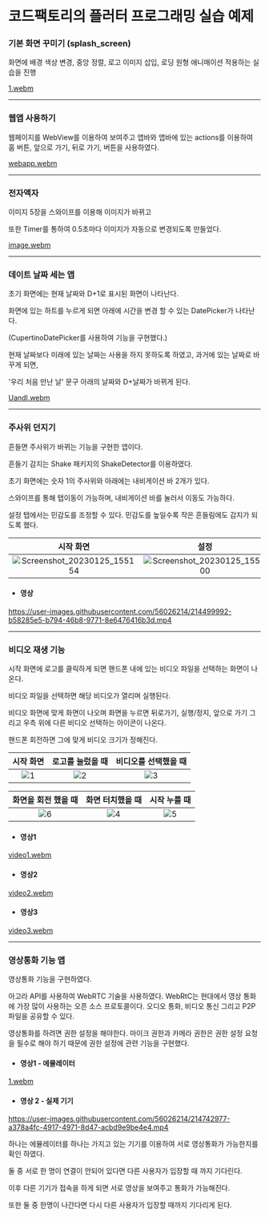 # 코드팩토리의 플러터 프로그래밍 실습 예제



### 기본 화면 꾸미기 (splash_screen)



화면에 배경 색상 변경, 중앙 정렬, 로고 이미지 삽입, 로딩 원형 애니매이션 적용하는 실습을 진행

[1.webm](https://user-images.githubusercontent.com/56026214/213957452-6a27a0e5-8892-4963-9317-aec3d547c0dc.webm)





---



### 웹앱 사용하기

웹페이지를 WebView를 이용하여 보여주고 앱바와 앱바에 있는 actions를 이용하여 홈 버튼, 앞으로 가기, 뒤로 가기, 버튼을 사용하였다.

[webapp.webm](https://user-images.githubusercontent.com/56026214/213966390-543243c9-44d3-4883-b597-289b3be2bc8e.webm)



---



### 전자액자



이미지 5장을 스와이프를 이용해 이미지가 바뀌고

또한 Timer를 통하여 0.5초마다 이미지가 자동으로 변경되도록 만들었다.

[image.webm](https://user-images.githubusercontent.com/56026214/213974556-d6c02e7e-d207-411b-8836-bc056fec21c1.webm)



----



### 데이트 날짜 세는 앱



초기 화면에는 현재 날짜와 D+1로 표시된 화면이 나타난다.

화면에 있는 하트를 누르게 되면 아래에 시간을 변경 할 수 있는 DatePicker가 나타난다.

(CupertinoDatePicker를 사용하여 기능을 구현했다.)

현재 날짜보다 미래에 있는 날짜는 사용을 하지 못하도록 하였고, 과거에 있는 날짜로 바꾸게 되면,

'우리 처음 만난 날' 문구 아래의 날짜와 D+날짜가 바뀌게 된다.



[UandI.webm](https://user-images.githubusercontent.com/56026214/214497986-466e39af-16c4-4408-9c76-cb69c6c0e1d6.webm)


---



### 주사위 던지기



흔들면 주사위가 바뀌는 기능을 구현한 앱이다.

흔들기 감지는 Shake 패키지의 ShakeDetector를 이용하였다.

초기 화면에는 숫자 1의 주사위와 아래에는 내비게이션 바 2개가 있다.

스와이프를 통해 탭이동이 가능하며, 내비게이션 바를 눌러서 이동도 가능하다.

설정 탭에서는 민감도를 조정할 수 있다. 민감도를 높일수록 작은 흔들림에도 감지가 되도록 했다.


| 시작 화면| 설정 | 흔들기 결과 |
| :--: | :--: | :--: |
|![Screenshot_20230125_155154](https://user-images.githubusercontent.com/56026214/214499935-d969d69f-197b-4c26-a7e1-cd6a120cdf55.jpg)|![Screenshot_20230125_155200](https://user-images.githubusercontent.com/56026214/214499948-909373de-53d7-450e-9611-50f8d43a72cd.jpg)| ![Screenshot_20230125_155255](https://user-images.githubusercontent.com/56026214/214499963-506d7b29-3793-43c5-821f-7daaa4e5349c.jpg)|

+ #### 영상

https://user-images.githubusercontent.com/56026214/214499992-b58285e5-b794-46b8-9771-8e6476416b3d.mp4




----



### 비디오 재생 기능



시작 화면에 로고를 클릭하게 되면 핸드폰 내에 있는 비디오 파일을 선택하는 화면이 나온다.

비디오 파일을 선택하면 해당 비디오가 열리며 실행된다.

비디오 화면에 맞게 화면이 나오며 화면을 누르면 뒤로가기, 실행/정지, 앞으로 가기 그리고 우측 위에 다른 비디오 선택하는 아이콘이 나온다. 

핸드폰 회전하면 그에 맞게 비디오 크기가 정해진다.



| 시작 화면 | 로고를 눌렀을 때 | 비디오를 선택했을 때 |
| :-------: | :--------------: | :------------------: |
|   ![1](https://user-images.githubusercontent.com/56026214/214498024-a3e10ee5-9efe-47ec-bcb9-b9bd590956a6.png)|          ![2](https://user-images.githubusercontent.com/56026214/214498034-17a913eb-316f-42a9-a8fd-b24249a7a1b0.png)|            ![3](https://user-images.githubusercontent.com/56026214/214498050-0f9c4e60-e318-445d-bcb0-9f1bd2079649.png)|



| 화면을 회전 했을 때 | 화면 터치했을 때 | 시작 누를 때 |
| :-----------------: | :--------------: | :----------: |
|         ![6](https://user-images.githubusercontent.com/56026214/214498064-aefc3b92-0216-480c-9ef1-4bdbd2ac193b.png)|          ![4](https://user-images.githubusercontent.com/56026214/214498081-658b2adf-3cf6-4d40-ab45-b411856cce34.png)|  ![5](https://user-images.githubusercontent.com/56026214/214498093-46971a4b-731f-4fc4-8ad4-64950fee8660.png)|

 + #### 영상1
[video1.webm](https://user-images.githubusercontent.com/56026214/214498205-bc5abd93-ada8-4297-9d8f-6ffac1a45528.webm)

 + #### 영상2
[video2.webm](https://user-images.githubusercontent.com/56026214/214498221-20facc04-cc7c-4568-bd1b-1462dba958c4.webm)

 + #### 영상3
[video3.webm](https://user-images.githubusercontent.com/56026214/214498820-a589b297-c74d-4927-ac88-8d65a6818778.webm)


----



### 영상통화 기능 앱



영상통화 기능을 구현하였다.

아고라  API를 사용하여 WebRTC 기술을 사용하였다. WebRtC는 현대에서 영상 통화에 가장 많이 사용하는 오픈 소스 프로토콜이다. 오디오 통화, 비디오 통신 그리고 P2P 파일을 공유할 수 있다.



영상통화를 하려면 권한 설정을 해야한다. 마이크 권한과 카메라 권한은 권한 설정 요청을 필수로 해야 하기 때문에 권한 설정에 관련 기능을 구현했다.



+ #### 영상1 - 에뮬레이터

  
[1.webm](https://user-images.githubusercontent.com/56026214/214742930-c227944b-5b99-49f5-a4d2-dc1c5bd23c7d.webm)

  

+ #### 영상 2 - 실제 기기 



https://user-images.githubusercontent.com/56026214/214742977-a378a4fc-4917-4971-8d47-acbd9e9be4e4.mp4



하나는 에뮬레이터를 하나는 가지고 있는 기기를 이용하여 서로 영상통화가 가능한지를 확인 하였다.

둘 중 서로 한 명이 연결이 안되어 있다면 다른 사용자가 입장할 때 까지 기다린다.

이후 다른 기기가 접속을 하게 되면 서로 영상을 보여주고 통화가 가능해진다.

또한 둘 중 한명이 나간다면 다시 다른 사용자가 입장할 때까지 기다리게 된다.



